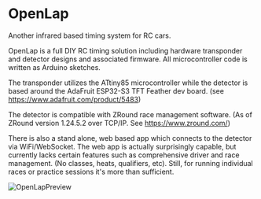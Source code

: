 # OpenLap
Another infrared based timing system for RC cars.

OpenLap is a full DIY RC timing solution including hardware transponder and detector designs and associated firmware.
All microcontroller code is written as Arduino sketches.

The transponder utilizes the ATtiny85 microcontroller while the detector is based around the AdaFruit ESP32-S3 TFT Feather dev board. (see https://www.adafruit.com/product/5483)

The detector is compatible with ZRound race management software.  (As of ZRound version 1.24.5.2 over TCP/IP. See https://www.zround.com/)

There is also a stand alone, web based app which connects to the detector via WiFi/WebSocket.  The web app is actually surprisingly capable, but currently lacks certain features such as comprehensive driver and race management. (No classes, heats, qualifiers, etc).  Still, for running individual races or practice sessions it's more than sufficient.

![OpenLapPreview](https://github.com/kmf123kmf/OpenLap/assets/1772271/fe7bd960-9b2e-4e92-998a-f2950fb2d3ea)
